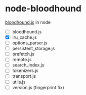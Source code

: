 # node-bloodhound
[bloodhound.js](https://github.com/twitter/typeahead.js/blob/master/doc/bloodhound.md) in node

- [ ] bloodhound.js
- [x] lru_cache.js
- [ ] options_parser.js
- [ ] persistent_storage.js
- [ ] prefetch.js
- [ ] remote.js
- [ ] search_index.js
- [ ] tokenizers.js
- [ ] transport.js
- [ ] utils.js
- [ ] version.js (fingerprint fix)

